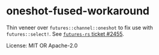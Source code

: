# oneshot-fused-workaround

Thin veneer over `futures::channel::oneshot` to fix use with `futures::select!`.
See [`futures-rs` ticket #2455](https://github.com/rust-lang/futures-rs/issues/2455).

License: MIT OR Apache-2.0
